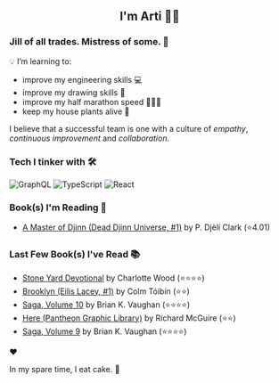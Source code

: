 <div align="center">
  
  ## I'm Arti 👋🏽
  
</div>
  
### Jill of all trades. Mistress of some. 👑

💡 I’m learning to:
  - improve my engineering skills 💻
  - improve my drawing skills 🎨
  - improve my half marathon speed 🏃🏽‍♀️
  - keep my house plants alive 🌱

I believe that a successful team is one with a culture of _empathy_, _continuous improvement_ and _collaboration._


### Tech I tinker with 🛠️  

![GraphQL](https://img.shields.io/badge/-GraphQL-E10098?logo=graphql&logoColor=white&style=flat)
![TypeScript](https://img.shields.io/badge/-TypeScript-3178C6?logo=typescript&logoColor=white&style=flat)
![React](https://img.shields.io/badge/-React-61DAFB?logo=react&logoColor=white&style=flat) 



### Book(s) I'm Reading 📖
<!-- GOODREADS-LIST:START -->
- [A Master of Djinn (Dead Djinn Universe, #1)](https://www.goodreads.com/review/show/7485312147?utm_medium=api&utm_source=rss) by P. Djèlí Clark (⭐️4.01)
<!-- GOODREADS-LIST:END -->

### Last Few Book(s) I've Read 📚
<!-- GOODREADS-READ-LIST:START -->
- [Stone Yard Devotional](https://www.goodreads.com/review/show/7780266614?utm_medium=api&utm_source=rss) by Charlotte  Wood (⭐⭐⭐⭐)
- [Brooklyn (Eilis Lacey, #1)](https://www.goodreads.com/review/show/7698419741?utm_medium=api&utm_source=rss) by Colm Tóibín (⭐⭐)
- [Saga, Volume 10](https://www.goodreads.com/review/show/7345837942?utm_medium=api&utm_source=rss) by Brian K. Vaughan (⭐⭐⭐⭐)
- [Here (Pantheon Graphic Library)](https://www.goodreads.com/review/show/7625519884?utm_medium=api&utm_source=rss) by Richard McGuire (⭐⭐)
- [Saga, Volume 9](https://www.goodreads.com/review/show/7345837821?utm_medium=api&utm_source=rss) by Brian K. Vaughan (⭐⭐⭐⭐)
<!-- GOODREADS-READ-LIST:END -->
❤️

In my spare time, I eat cake. 🍰
